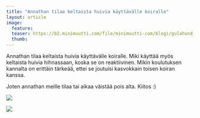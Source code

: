 ```yaml
---
title: "Annathan tilaa keltaista huivia käyttävälle koiralle"
layout: article
image:
  feature:
  teaser: https://b2.minimuutti.com/file/minimuutti-com/blogi/gulahund_-245px.jpg
  thumb:
---
```


Annathan tilaa keltaista huivia käyttävälle koiralle. Miki käyttää myös keltaista huivia hihnassaan, koska se on reaktiivinen. Mikin koulutuksen kannalta on erittäin tärkeää, ettei se joutuisi kasvokkain toisen koiran kanssa.

Joten annathan meille tilaa tai aikaa väistää pois alta. Kiitos :)

![](https://b2.minimuutti.com/file/minimuutti-com/blogi/gulahundfi.jpg)

![](https://b2.minimuutti.com/file/minimuutti-com/blogi/gulahundp-500px.jpg)
